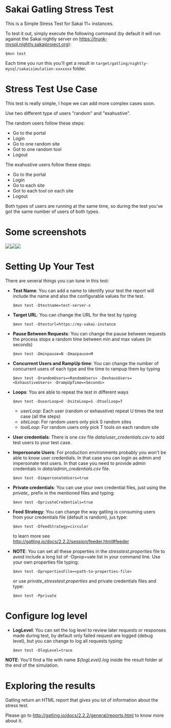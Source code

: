 Sakai Gatling Stress Test
=========================

This is a Simple Stress Test for Sakai 11+ instances.

To test it out, simply execute the following command (by default it will run against the Sakai nightly server on https://trunk-mysql.nightly.sakaiproject.org):

    $mvn test

Each time you run this you'll get a result in `target/gatling/nightly-mysql/sakaisimulation-xxxxxxx` folder.

Stress Test Use Case
====================

This test is really simple, I hope we can add more complex cases soon.

Use two different type of users "random" and "exahustive".

The random users follow these steps:
- Go to the portal
- Login
- Go to one random site
- Got to one random tool
- Logout 

The exahustive users follow these steps:
- Go to the portal
- Login
- Go to each site
- Got to each tool on each site
- Logout 

Both types of users are running at the same time, so during the test you've got the same number of users of both types.

Some screenshots
================

![](https://raw.githubusercontent.com/sakaiproject/sakai-stress-test/master/src/test/resources/request-bodies/global1.jpg)![](https://raw.githubusercontent.com/sakaiproject/sakai-stress-test/master/src/test/resources/request-bodies/global2.jpg)![](https://raw.githubusercontent.com/sakaiproject/sakai-stress-test/master/src/test/resources/request-bodies/detail1.jpg)

Setting Up Your Test
====================

There are several things you can tune in this test:

- **Test Name**: You can add a name to identify your test the report will include the name and also the configurable values for the test.

	```$mvn test -Dtestname=test-server-x```

- **Target URL**: You can change the URL for the test by typing

	```$mvn test -Dtesturl=https://my-sakai-instance```
	
- **Pause Between Requests**: You can change the pause between requests the process stops a random time between min and max values (in seconds)

	```$mvn test -Dminpause=N -Dmaxpause=M```
	
- **Concurrent Users and RampUp time**: You can change the number of concurrent users of each type and the time to rampup them by typing

	```$mvn test -DrandomUsers=<RandomUsers> -DexhausUsers=<ExhaustiveUsers> -DrampUpTime=<Seconds>```
	
- **Loops**: You are able to repeat the test in different ways
	
	```$mvn test -DuserLoop=U -DsiteLoop=S -DtoolLoop=T```

	* _userLoop_: Each user (random or exhaustive) repeat U times the test case (all the steps)
	* _siteLoop_: For random users only pick S random sites
	* _toolLoop_: For random users only pick T tools on each random site
	
- **User credentials**: There is one csv file _data/user_credentials.csv_ to add test users to your test case. 
	
- **Impersonate Users**: For production environments probably you won't be able to know user credentials. In that case you can login as admin and impersonate test users. In that case you need to provide admin credentials in _data/admin_credentials.csv_ file. 

	```$mvn test -DimpersonateUsers=true```

- **Private credentials**: You can use your own credential files, just using the *private_* prefix in the mentioned files and typing: 

	```$mvn test -DprivateCredentials=true```

- **Feed Strategy**: You can change the way gatling is consuming users from your credentials file (default is random), jus type: 

	```$mvn test -DfeedStrategy=circular```
	
	to learn more see http://gatling.io/docs/2.2.2/session/feeder.html#feeder
	
- **NOTE**: You can set all these properties in the _stresstest.properties_ file to avoid include a long list of -Dprop=vale list in your command line. Use your own properties file typing:
 
	```$mvn test -DpropertiesFile=<path-to-properties-file>```
	
	or use _private_stresstest.properties_ and private credentials files and type:

	```$mvn test -Pprivate```

Configure log level
====================

- **LogLevel**: You can set the log level to review later requests or responses made during test, by default only failed request are logged (debug level), but you can change to log all requests typing:

	```$mvn test -DlogLevel=trace```

**NOTE**: You'll find a file with name _${logLevel}.log_ inside the result folder at the end of the simulation.

Exploring the results
=====================

Gatling return an HTML report that gives you lot of information about the stress test.

Please go to http://gatling.io/docs/2.2.2/general/reports.html to know more about it.

